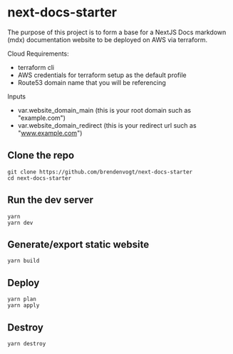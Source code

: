 # next-docs-starter
The purpose of this project is to form a base for a NextJS Docs markdown (mdx) documentation website to be deployed on AWS via terraform.

Cloud Requirements:
- terraform cli
- AWS credentials for terraform setup as the default profile
- Route53 domain name that you will be referencing

Inputs
- var.website_domain_main (this is your root domain such as "example.com")
- var.website_domain_redirect (this is your redirect url such as "www.example.com")

## Clone the repo
```
git clone https://github.com/brendenvogt/next-docs-starter
cd next-docs-starter
```

## Run the dev server 
```
yarn
yarn dev
```

## Generate/export static website 
```
yarn build
```

## Deploy
```
yarn plan
yarn apply
```

## Destroy
```
yarn destroy
```